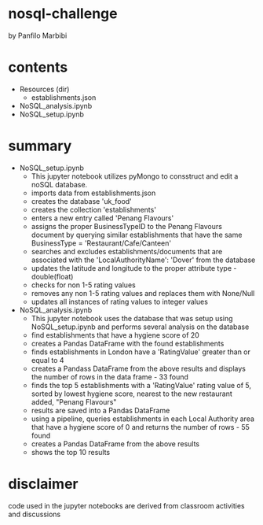 # nosql-challenge
by Panfilo Marbibi  

# contents
- Resources (dir)
  - establishments.json
- NoSQL_analysis.ipynb
- NoSQL_setup.ipynb

# summary
- NoSQL_setup.ipynb
  - This jupyter notebook utilizes pyMongo to consstruct and edit a noSQL database.
  - imports data from establishments.json
  - creates the database 'uk_food'
  - creates the collection 'establishments'
  - enters a new entry called 'Penang Flavours'
  - assigns the proper BusinessTypeID to the Penang Flavours document by querying similar establishments that have the same BusinessType = 'Restaurant/Cafe/Canteen'
  - searches and excludes establishments/documents that are associated with the 'LocalAuthorityName': 'Dover' from the database
  - updates the latitude and longitude to the proper attribute type - double(float)
  - checks for non 1-5 rating values
  - removes any non 1-5 rating values and replaces them with None/Null
  - updates all instances of rating values to integer values
- NoSQL_analysis.ipynb
  - This jupyter notebook uses the database that was setup using NoSQL_setup.ipynb and performs several analysis on the database
  - find establishments that have a hygiene score of 20
  - creates a Pandas DataFrame with the found establishments
  - finds establishments in London have a 'RatingValue' greater than or equal to 4
  - creates a Pandass DataFrame from the above results and displays the number of rows in the data frame - 33 found
  - finds the top 5 establishments with a 'RatingValue' rating value of 5, sorted by lowest hygiene score, nearest to the new restaurant added, "Penang Flavours"
  - results are saved into a Pandas DataFrame
  - using a pipeline, queries establishments in each Local Authority area that have a hygiene score of 0 and returns the number of rows - 55 found
  - creates a Pandas DataFrame from the above results
  - shows the top 10 results
 
# disclaimer
code used in the jupyter notebooks are derived from classroom activities and discussions
